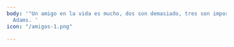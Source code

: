 ```yaml
---
body: '"Un amigo en la vida es mucho, dos son demasiado, tres son imposibles" Henry
  Adams. '
icon: "/amigos-1.png"

---
```

